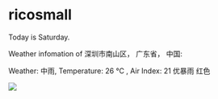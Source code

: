 # ricosmall

Today is Saturday.

Weather infomation of 深圳市南山区， 广东省， 中国: 

Weather: 中雨, Temperature: 26 ℃ , Air Index: 21 优暴雨 红色

<img src="https://github-readme-stats.vercel.app/api?username=ricosmall&show_icons=true" />
